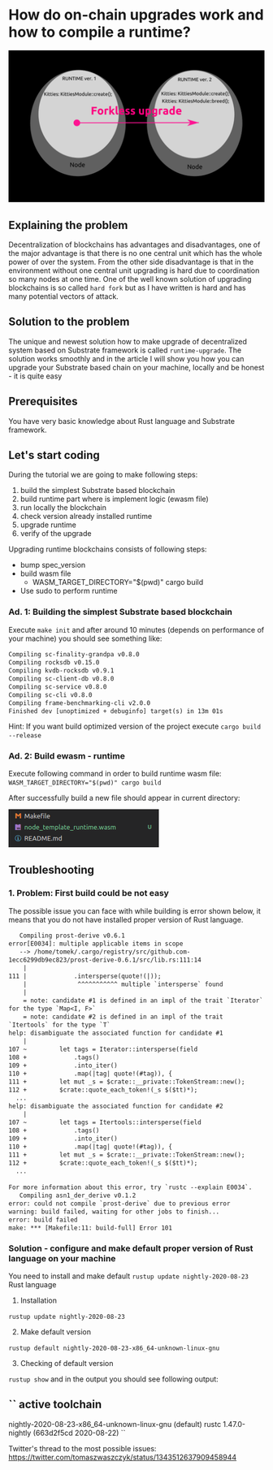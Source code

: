 # How do on-chain upgrades work and how to compile a runtime?

![](./assets/runtime-upgrade.png)

## Explaining the problem

Decentralization of blockchains has advantages and disadvantages, one of the major advantage is that there is no one central unit which has the whole power of over the system. From the other side disadvantage is that in the environment without one central unit upgrading is hard due to coordination so many nodes at one time. One of the well known solution of upgrading blockchains is so called `hard fork` but as I have written is hard and has many potential vectors of attack. 

## Solution to the problem

The unique and newest solution how to make upgrade of decentralized system based on Substrate framework is called `runtime-upgrade`. The solution works smoothly and in the article I will show you how you can upgrade your Substrate based chain on your machine, locally and be honest - it is quite easy

## Prerequisites

You have very basic knowledge about Rust language and Substrate framework.

## Let's start coding

During the tutorial we are going to make following steps:
1. build the simplest Substrate based blockchain
2. build runtime part where is implement logic (ewasm file)
3. run locally the blockchain
4. check version already installed runtime
5. upgrade runtime
6. verify of the upgrade

Upgrading runtime blockchains consists of following steps: 

- bump spec_version
- build wasm file
  - WASM_TARGET_DIRECTORY="$(pwd)" cargo build
- Use sudo to perform runtime

### Ad. 1: Building the simplest Substrate based blockchain

Execute `make init` and after around 10 minutes (depends on performance of your machine) you should see something like:

```
Compiling sc-finality-grandpa v0.8.0
Compiling rocksdb v0.15.0
Compiling kvdb-rocksdb v0.9.1
Compiling sc-client-db v0.8.0
Compiling sc-service v0.8.0
Compiling sc-cli v0.8.0
Compiling frame-benchmarking-cli v2.0.0
Finished dev [unoptimized + debuginfo] target(s) in 13m 01s
```

Hint: If you want build optimized version of the project execute `cargo build --release`

### Ad. 2: Build ewasm - runtime

Execute following command in order to build runtime wasm file: `WASM_TARGET_DIRECTORY="$(pwd)" cargo build`

After successfully build a new file should appear in current directory:

![](./assets/ewasm.png)

## Troubleshooting

### 1. Problem: First build could be not easy

The possible issue you can face with while building is error shown below, it means that you do not have installed proper version of Rust language.

```
   Compiling prost-derive v0.6.1
error[E0034]: multiple applicable items in scope
   --> /home/tomek/.cargo/registry/src/github.com-1ecc6299db9ec823/prost-derive-0.6.1/src/lib.rs:111:14
    |
111 |             .intersperse(quote!(|));
    |              ^^^^^^^^^^^ multiple `intersperse` found
    |
    = note: candidate #1 is defined in an impl of the trait `Iterator` for the type `Map<I, F>`
    = note: candidate #2 is defined in an impl of the trait `Itertools` for the type `T`
help: disambiguate the associated function for candidate #1
    |
107 ~         let tags = Iterator::intersperse(field
108 +             .tags()
109 +             .into_iter()
110 +             .map(|tag| quote!(#tag)), {
111 +         let mut _s = $crate::__private::TokenStream::new();
112 +         $crate::quote_each_token!(_s $($tt)*);
  ...
help: disambiguate the associated function for candidate #2
    |
107 ~         let tags = Itertools::intersperse(field
108 +             .tags()
109 +             .into_iter()
110 +             .map(|tag| quote!(#tag)), {
111 +         let mut _s = $crate::__private::TokenStream::new();
112 +         $crate::quote_each_token!(_s $($tt)*);
  ...

For more information about this error, try `rustc --explain E0034`.
   Compiling asn1_der_derive v0.1.2
error: could not compile `prost-derive` due to previous error
warning: build failed, waiting for other jobs to finish...
error: build failed
make: *** [Makefile:11: build-full] Error 101
```

### Solution - configure and make default proper version of Rust language on your machine

You need to install and make default `rustup update nightly-2020-08-23` Rust language

1. Installation

`rustup update nightly-2020-08-23`

2. Make default version

`rustup default nightly-2020-08-23-x86_64-unknown-linux-gnu`

3. Checking of default version

`rustup show` and in the output you should see following output:

``
active toolchain
----------------

nightly-2020-08-23-x86_64-unknown-linux-gnu (default)
rustc 1.47.0-nightly (663d2f5cd 2020-08-22)
``

Twitter's thread to the most possible issues: https://twitter.com/tomaszwaszczyk/status/1343512637909458944

<!-- https://www.youtube.com/watch?v=MQgDV37JrIY

https://substrate.dev/docs/en/tutorials/forkless-upgrade/

https://www.notion.so/Sample-Tutorial-Structure-667ac2aad36f4f94a3ebaca053180b2d -->
